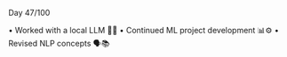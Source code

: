 Day 47/100

• Worked with a local LLM 🤖📝
• Continued ML project development 📊⚙️
• Revised NLP concepts 🗣️📚
